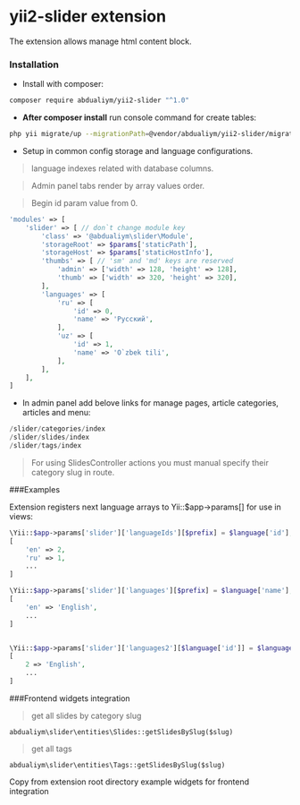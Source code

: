 # yii2-slider extension

The extension allows manage html content block.

### Installation

- Install with composer:

```bash
composer require abdualiym/yii2-slider "^1.0"
```

- **After composer install** run console command for create tables:

```bash
php yii migrate/up --migrationPath=@vendor/abdualiym/yii2-slider/migrations
```

- Setup in common config storage and language configurations.
> language indexes related with database columns.

> Admin panel tabs render by array values order. 

> Begin id param value from 0.
```php
'modules' => [
    'slider' => [ // don`t change module key
        'class' => '@abdualiym\slider\Module',
        'storageRoot' => $params['staticPath'],
        'storageHost' => $params['staticHostInfo'],
        'thumbs' => [ // 'sm' and 'md' keys are reserved
            'admin' => ['width' => 128, 'height' => 128],
            'thumb' => ['width' => 320, 'height' => 320],
        ],
        'languages' => [
            'ru' => [
                'id' => 0,
                'name' => 'Русский',
            ],
            'uz' => [
                'id' => 1,
                'name' => 'O`zbek tili',
            ],
        ],
    ],
]
```

- In admin panel add belove links for manage pages, article categories, articles and menu:
```php
/slider/categories/index
/slider/slides/index
/slider/tags/index
```

> For using SlidesController actions you must manual specify their category slug in route.

###Examples

Extension registers next language arrays to Yii::$app->params[] for use in views:
```php
\Yii::$app->params['slider']['languageIds'][$prefix] = $language['id'];
[
    'en' => 2,
    'ru' => 1,
    ...
]

\Yii::$app->params['slider']['languages'][$prefix] = $language['name'];
[
    'en' => 'English',
    ...
]


\Yii::$app->params['slider']['languages2'][$language['id']] = $language['name'];
[
    2 => 'English',
    ...
]
```

###Frontend widgets integration

> get all slides by category slug
```
abdualiym\slider\entities\Slides::getSlidesBySlug($slug)

```

> get all tags
```
abdualiym\slider\entities\Tags::getSlidesBySlug($slug)

```


Copy from extension root directory example widgets for frontend integration  
